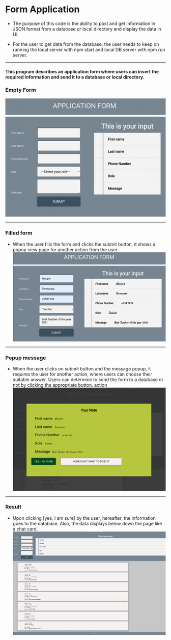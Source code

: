 # Form Application 
- The purpose of this code is the ability to post and get information in JSON format from a database or local directory and display the data in UI. 

- For the user to get data from the database, the user needs to keep on running the local server with npm start and local DB server with npm run server.

---
#### This program describes an application form where users can insert the required information and send it to a database or local directory. 

### Empty Form 
![screenshot](/img/Form.png)

---
### Filled form 
-   When the user fills the form and clicks the submit button, it shows a popup view page for another action from the user. 
![screenshot](/img/Form2.png)

---
### Popup message 
- When the user clicks on submit button and the message popup, it requires the user for another action, where users can choose their suitable answer. Users can determine to send the form to a database or not by clicking the appropriate button.  action
![screenshot](/img/Popup.png)

---

### Result 
- Upon clicking [yes, I am sure] by the user, hereafter, the information goes to the database. Also, the data displays below down the page like a chat card. 
![screenshot](/img/Result.png)